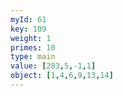 ```yaml
---
myId: 61
key: 109
weight: 1
primes: 10
type: main
value: [283,5,-1,1]
object: [1,4,6,9,13,14]
---
```

